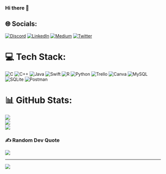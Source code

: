 ### Hi there 👋

## 🌐 Socials:
[![Discord](https://img.shields.io/badge/Discord-%237289DA.svg?logo=discord&logoColor=white)](htttps://discord.gg/Asmi#5876) [![LinkedIn](https://img.shields.io/badge/LinkedIn-%230077B5.svg?logo=linkedin&logoColor=white)](https://linkedin.com/in/asmi-jain) [![Medium](https://img.shields.io/badge/Medium-12100E?logo=medium&logoColor=white)](https://medium.com/@asmiclm.18) [![Twitter](https://img.shields.io/badge/Twitter-%231DA1F2.svg?logo=Twitter&logoColor=white)](https://twitter.com/AsmiJ3) 

# 💻 Tech Stack:
![C](https://img.shields.io/badge/c-%2300599C.svg?style=flat&logo=c&logoColor=white) ![C++](https://img.shields.io/badge/c++-%2300599C.svg?style=flat&logo=c%2B%2B&logoColor=white) ![Java](https://img.shields.io/badge/java-%23ED8B00.svg?style=flat&logo=java&logoColor=white) ![Swift](https://img.shields.io/badge/swift-F54A2A?style=flat&logo=swift&logoColor=white) ![R](https://img.shields.io/badge/r-%23276DC3.svg?style=flat&logo=r&logoColor=white) ![Python](https://img.shields.io/badge/python-3670A0?style=flat&logo=python&logoColor=ffdd54) ![Trello](https://img.shields.io/badge/Trello-%23026AA7.svg?style=flat&logo=Trello&logoColor=white) ![Canva](https://img.shields.io/badge/Canva-%2300C4CC.svg?style=flat&logo=Canva&logoColor=white) ![MySQL](https://img.shields.io/badge/mysql-%2300f.svg?style=flat&logo=mysql&logoColor=white) ![SQLite](https://img.shields.io/badge/sqlite-%2307405e.svg?style=flat&logo=sqlite&logoColor=white) ![Postman](https://img.shields.io/badge/Postman-FF6C37?style=flat&logo=postman&logoColor=white)
# 📊 GitHub Stats:
![](https://github-readme-stats.vercel.app/api?username=imnotasmi&theme=swift&hide_border=false&include_all_commits=true&count_private=false)<br/>
![](https://github-readme-streak-stats.herokuapp.com/?user=imnotasmi&theme=swift&hide_border=false)<br/>
![](https://github-readme-stats.vercel.app/api/top-langs/?username=imnotasmi&theme=swift&hide_border=false&include_all_commits=true&count_private=false&layout=compact)

### ✍️ Random Dev Quote
![](https://quotes-github-readme.vercel.app/api?type=horizontal&theme=light)

---
[![](https://visitcount.itsvg.in/api?id=imnotasmi&icon=8&color=3)](https://visitcount.itsvg.in)

